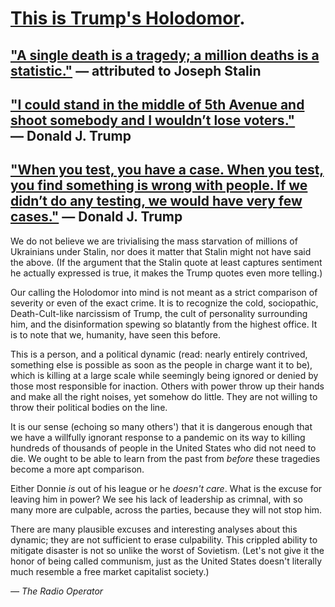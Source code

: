 # [This is Trump's Holodomor](https://www.nytimes.com/interactive/2020/us/coronavirus-us-cases.html).

## ["A single death is a tragedy; a million deaths is a statistic."](https://quoteinvestigator.com/2010/05/21/death-statistic/) — attributed to Joseph Stalin

## ["I could stand in the middle of 5th Avenue and shoot somebody and I wouldn’t lose voters."](https://www.snopes.com/fact-check/donald-trump-fifth-avenue-comment/) — Donald J. Trump

## ["When you test, you have a case. When you test, you find something is wrong with people. If we didn’t do any testing, we would have very few cases."](https://www.vox.com/2020/5/15/21259888/trump-coronavirus-testing-very-few-cases) — Donald J. Trump 

We do not believe we are trivialising the mass starvation of millions of Ukrainians under Stalin, nor does it matter that Stalin might not have said the above. (If the argument that the Stalin quote at least captures sentiment he actually expressed is true, it makes the Trump quotes even more telling.)

Our calling the Holodomor into mind is not meant as a strict comparison of severity or even of the exact crime. It is to recognize the cold, sociopathic, Death-Cult-like narcissism of Trump, the cult of personality surrounding him, and the disinformation spewing so blatantly from the highest office. It is to note that we, humanity, have seen this before. 

This is a person, and a political dynamic (read: nearly entirely contrived, something else is possible as soon as the people in charge want it to be), which is killing at a large scale while seemingly being ignored or denied by those most responsible for inaction. Others with power throw up their hands and make all the right noises, yet somehow do little. They are not willing to throw their political bodies on the line. 

It is our sense (echoing so many others') that it is dangerous enough that we have a willfully ignorant response to a pandemic on its way to killing hundreds of thousands of people in the United States who did not need to die. We ought to be able to learn from the past from *before* these tragedies become a more apt comparison.

Either Donnie *is* out of his league or he *doesn't care*. What is the excuse for leaving him in power? We see his lack of leadership as crimnal, with so many more are culpable, across the parties, because they will not stop him. 

There are many plausible excuses and interesting analyses about this dynamic; they are not sufficient to erase culpability. This crippled ability to mitigate disaster is not so unlike the worst of Sovietism. (Let's not give it the honor of being called communism, just as the United States doesn't literally much resemble a free market capitalist society.)

*— The Radio Operator*

